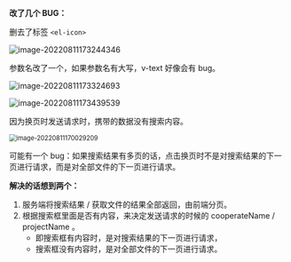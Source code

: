 **改了几个 BUG：**

删去了标签 `<el-icon>`

![image-20220811173244346](C:\Users\Zirina\AppData\Roaming\Typora\typora-user-images\image-20220811173244346.png)

参数名改了一个，如果参数名有大写，v-text 好像会有 bug。

<img src="C:\Users\Zirina\AppData\Roaming\Typora\typora-user-images\image-20220811173324693.png" alt="image-20220811173324693"  />

![image-20220811173439539](C:\Users\Zirina\AppData\Roaming\Typora\typora-user-images\image-20220811173439539.png)







因为换页时发送请求时，携带的数据没有搜索内容。

<img src="C:\Users\Zirina\AppData\Roaming\Typora\typora-user-images\image-20220811170029209.png" alt="image-20220811170029209" style="zoom:80%;" />

可能有一个 bug：如果搜索结果有多页的话，点击换页时不是对搜索结果的下一页进行请求，而是对全部文件的下一页进行请求。

**解决的话想到两个：**

1. 服务端将搜索结果 / 获取文件的结果全部返回，由前端分页。
2. 根据搜索框里面是否有内容，来决定发送请求的时候的 cooperateName / projectName 。
   - 即搜索框有内容时，是对搜索结果的下一页进行请求，
   - 搜索框没有内容时，是对全部文件的下一页进行请求。